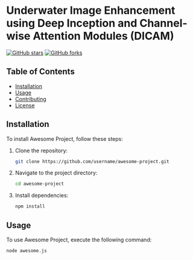 # Underwater Image Enhancement using Deep Inception and Channel-wise Attention Modules (DICAM)
[![GitHub stars](https://img.shields.io/github/stars/username/repository.svg?style=flat-square)](https://github.com/username/repository/stargazers)
[![GitHub forks](https://img.shields.io/github/forks/username/repository.svg?style=flat-square)](https://github.com/username/repository/network)
## Table of Contents

- [Installation](#installation)
- [Usage](#usage)
- [Contributing](#contributing)
- [License](#license)

## Installation

To install Awesome Project, follow these steps:

1. Clone the repository:

    ```bash
    git clone https://github.com/username/awesome-project.git
    ```

2. Navigate to the project directory:

    ```bash
    cd awesome-project
    ```

3. Install dependencies:

    ```bash
    npm install
    ```

## Usage

To use Awesome Project, execute the following command:

```bash
node awesome.js
